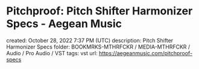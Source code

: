 # Pitchproof: Pitch Shifter Harmonizer Specs - Aegean Music

created: October 28, 2022 7:37 PM (UTC)
description: Pitch Shifter Harmonizer Specs
folder: BOOKMRKS-MTHRFCKR / MEDIA-MTHRFCKR / Audio / Pro Audio / VST
tags: vst
url: https://aegeanmusic.com/pitchproof-specs